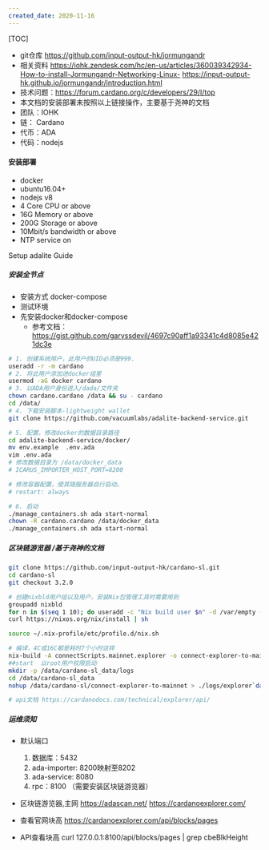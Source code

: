 ```yaml
---
created_date: 2020-11-16
---
```


[TOC]

- git仓库
https://github.com/input-output-hk/jormungandr
- 相关资料
https://iohk.zendesk.com/hc/en-us/articles/360039342934-How-to-install-Jormungandr-Networking-Linux-
https://input-output-hk.github.io/jormungandr/introduction.html
- 技术问题：https://forum.cardano.org/c/developers/29/l/top
- 本文档的安装部署未按照以上链接操作，主要基于尧神的文档
- 团队：IOHK
- 链： Cardano
- 代币：ADA
- 代码：nodejs

#### 安装部署
- docker
- ubuntu16.04+
- nodejs v8
- 4 Core CPU or above
- 16G Memory or above
- 200G Storage or above
- 10Mbit/s bandwidth or above
- NTP service on

Setup adalite Guide
##### 安装全节点
- 安装方式 docker-compose
- 测试环境
- 先安装docker和docker-compose 
  - 参考文档： https://gist.github.com/garyssdevil/4697c90aff1a93341c4d8085e421dc3e
```bash
# 1. 创建系统用户，此用户的UID必须是999.
useradd -r -m cardano
# 2. 将此用户添加进docker组里
usermod -aG docker cardano
# 3. 以ADA用户身份进入/dada/文件夹
chown cardano.cardano /data && su - cardano
cd /data/
# 4. 下载安装脚本-lightweight wallet
git clone https://github.com/vacuumlabs/adalite-backend-service.git

# 5. 配置，修改docker的数据目录路径
cd adalite-backend-service/docker/
mv env.example	.env.ada
vim .env.ada 
# 修改数据目录为 /data/docker_data
# ICARUS_IMPORTER_HOST_PORT=8200

# 修改容器配置，使其随服务器自行启动。
# restart: always

# 6. 启动
./manage_containers.sh ada start-normal
chown -R cardano.cardano /data/docker_data
./manage_containers.sh ada start-normal
```

##### 区块链游览器 /基于尧神的文档
```bash
git clone https://github.com/input-output-hk/cardano-sl.git
cd cardano-sl
git checkout 3.2.0 

# 创建nixbld用户组以及用户，安装Nix包管理工具时需要用到 
groupadd nixbld 
for n in $(seq 1 10); do useradd -c "Nix build user $n" -d /var/empty -g nixbld -G nixbld -M -N -r -s "$(which nologin)" nixbld$n; done
curl https://nixos.org/nix/install | sh

source ~/.nix-profile/etc/profile.d/nix.sh

# 编译，4C或16C都是耗时7个小时这样
nix-build -A connectScripts.mainnet.explorer -o connect-explorer-to-mainnet
##start  以root用户权限启动
mkdir -p /data/cardano-sl_data/logs
cd /data/cardano-sl_data
nohup /data/cardano-sl/connect-explorer-to-mainnet > ./logs/explorer`date '+%Y%m%d%H%M%S'`.log 2>&1 &

# api文档 https://cardanodocs.com/technical/explorer/api/

```

##### 运维须知
- 默认端口
  1. 数据库：5432
  2. ada-importer: 8200映射至8202
  3. ada-service: 8080
  4. rpc：8100 （需要安装区块链游览器）
- 区块链游览器,主网
https://adascan.net/
https://cardanoexplorer.com/
- 查看官网块高
https://cardanoexplorer.com/api/blocks/pages

- API查看块高
curl  127.0.0.1:8100/api/blocks/pages | grep cbeBlkHeight


